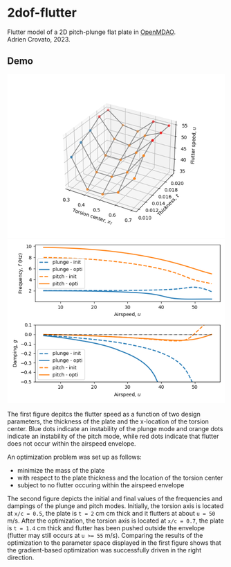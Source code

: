 # 2dof-flutter
Flutter model of a 2D pitch-plunge flat plate in [OpenMDAO](https://openmdao.org/).  
Adrien Crovato, 2023.

## Demo
![Parameter space](pics/space.png)
![V-f-g plot](pics/v_f_g.png)

The first figure depitcs the flutter speed as a function of two design parameters, the thickness of the plate and the x-location of the torsion center. Blue dots indicate an instability of the plunge mode and orange dots indicate an instability of the pitch mode, while red dots indicate that flutter does not occur within the airspeed envelope.

An optimization problem was set up as follows:  
- minimize the mass of the plate  
- with respect to the plate thickness and the location of the torsion center  
- subject to no flutter occuring within the airspeed envelope  

The second figure depicts the initial and final values of the frequencies and dampings of the plunge and pitch modes. Initially, the torsion axis is located at `x/c = 0.5`, the plate is `t = 2` cm cm thick and it flutters at about `u = 50` m/s. After the optimization, the torsion axis is located at `x/c = 0.7`, the plate is `t = 1.4` cm thick and flutter has been pushed outside the envelope (flutter may still occurs at `u >= 55` m/s).
Comparing the results of the optimization to the parameter space displayed in the first figure shows that the gradient-based optimization was successfully driven in the right direction.
